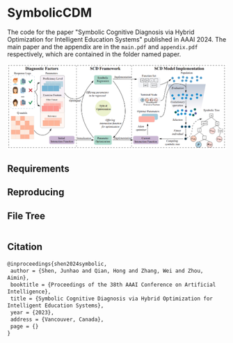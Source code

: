 # SymbolicCDM

The code for the paper "Symbolic Cognitive Diagnosis via Hybrid Optimization for Intelligent Education Systems" 
published in AAAI 2024. The main paper and the appendix are in the `main.pdf` and `appendix.pdf` respectively, which are 
contained in the folder named paper.

![Framework](asset/img.png)

## Requirements

## Reproducing


## File Tree
```

```

## Citation

```
@inproceedings{shen2024symbolic,
 author = {Shen, Junhao and Qian, Hong and Zhang, Wei and Zhou, Aimin},
 booktitle = {Proceedings of the 38th AAAI Conference on Artificial Intelligence},
 title = {Symbolic Cognitive Diagnosis via Hybrid Optimization for Intelligent Education Systems},
 year = {2023},
 address = {Vancouver, Canada},
 page = {}
}
```
